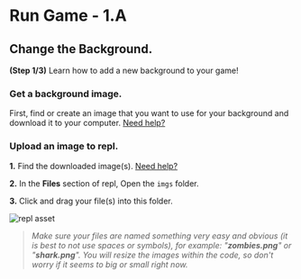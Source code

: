 # Run Game - 1.A

## Change the Background.

**(Step 1/3)** Learn how to add a new background to your game!


### Get a background image.

First, find or create an image that you want to use for your background and download it to your computer. [Need help?](/tutorials/images/)

### Upload an image to repl.

**1.** Find the downloaded image(s). [Need help?](/tutorials/downloads/)

**2.** In the **Files** section of repl, Open the `imgs` folder.

**3.** Click and drag your file(s) into this folder.

![repl asset](/images/replImages)

> _Make sure your files are named something very easy and obvious (it is best to not use spaces or symbols), for example: "**zombies.png**" or "**shark.png**". You will resize the images within the code, so don't worry if it seems to big or small right now._
